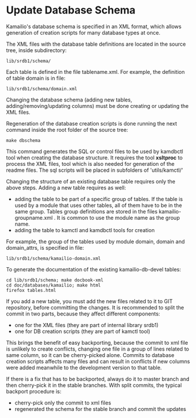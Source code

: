 # Update Database Schema

Kamailio's database schema is specified in an XML format, which allows
generation of creation scripts for many database types at once.

The XML files with the database table definitions are located in the
source tree, inside subdirectory:

    lib/srdb1/schema/

Each table is defined in the file tablename.xml. For example, the
definition of table domain is in file:

    lib/srdb1/schema/domain.xml

Changing the database schema (adding new tables,
adding/removing/updating columns) must be done creating or updating the
XML files.

Regeneration of the database creation scripts is done running the next
command inside the root folder of the source tree:

    make dbschema

This command generates the SQL or control files to be used by kamdbctl
tool when creating the database structure. It requires the tool
**xsltproc** to process the XML files, tool which is also needed for
generation of the readme files. The sql scripts will be placed in
subfolders of 'utils/kamctl/'

Changing the structure of an existing database table requires only the
above steps. Adding a new table requires as well:

-   adding the table to be part of a specific group of tables. If the
    table is used by a module that uses other tables, all of them have
    to be in the same group. Tables group definitions are stored in the
    files kamailio-groupname.xml . It is common to use the module name
    as the group name.
-   adding the table to kamctl and kamdbctl tools for creation

For example, the group of the tables used by module domain, domain and
domain_attrs, is specified in file:

    lib/srdb1/schema/kamailio-domain.xml

To generate the documentation of the existing kamailio-db-devel tables:

    cd lib/srdb1/schema; make docbook-xml
    cd doc/databases/kamailio; make html
    firefox tables.html

If you add a new table, you must add the new files related to it to GIT
repository, before committing the changes. It is recommended to split
the commit in two parts, because they affect different components:

-   one for the XML files (they are part of internal library srdb1)
-   one for DB creation scripts (they are part of kamctl tool)

This brings the benefit of easy backporting, because the commit to xml
file is unlikely to create conflicts, changing one file in a group of
lines related to same column, so it can be cherry-picked alone. Commits
to database creation scripts affects many files and can result in
conflicts if new columns were added meanwhile to the development version
to that table.

If there is a fix that has to be backported, always do it to master
branch and then cherry-pick it in the stable branches. With split
commits, the typical backport procedure is:

-   cherry-pick only the commit to xml files
-   regenerated the schema for the stable branch and commit the updates
